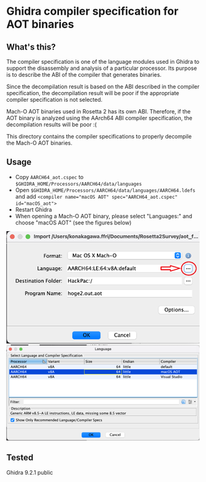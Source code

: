 # Ghidra compiler specification for AOT binaries

## What's this?

The compiler specification is one of the language modules used in Ghidra to support the disassembly and analysis of a particular processor. Its purpose is to describe the ABI of the compiler that generates binaries.

Since the decompilation result is based on the ABI described in the compiler specification, the decompilation result will be poor if the appropriate compiler specification is not selected.

Mach-O AOT binaries used in Rosetta 2 has its own ABI. Therefore, if the AOT binary is analyzed using the AArch64 ABI compiler specification, the decompilation results will be poor :(

This directory contains the compiler specifications to properly decompile the Mach-O AOT binaries.

## Usage

- Copy `AARCH64_aot.cspec` to `$GHIDRA_HOME/Processors/AARCH64/data/languages`
- Open `$GHIDRA_HOME/Processors/AARCH64/data/languages/AARCH64.ldefs` and add `<compiler name="macOS AOT" spec="AARCH64_aot.cspec" id="macOS_aot">`
- Restart Ghidra
- When opening a Mach-O AOT binary, please select "Languages:" and choose "macOS AOT" (see the figures below)

![select_lang1](./assets/select_lang1.png)
![select_lang2](./assets/select_lang2.png)

## Tested

Ghidra 9.2.1 public
